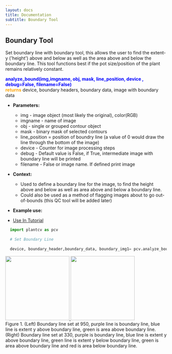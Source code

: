 ```yaml
---
layout: docs
title: Documentation
subtitle: Boundary Tool
---
```


## Boundary Tool

Set boundary line with boundary tool, this allows the user to find the extent-y ('height') above and below as well as the area above and below the boundary line. This tool functions best if the pot size/position of the plant remains relatively constant.
 
<font color='blue'><b>analyze\_bound(img,imgname, obj, mask, line\_position, device , debug=False, filename=False)</b></font><br>
<font color='orange'><b>returns</b></font> device, boundary headers, boundary data, image with boundary data<br>

- **Parameters:**   
  - img - image object (most likely the original), color(RGB)
  - imgname - name of image
  - obj - single or grouped contour object
  - mask - binary mask of selected contours
  - line\_position = position of boundry line (a value of 0 would draw the line through the bottom of the image)
  - device - Counter for image processing steps
  - debug - Default value is False, if True, intermediate image with boundary line will be printed 
  - filename - False or image name. If defined print image

- **Context:**  
  - Used to define a boundary line for the image, to find the height above and below as well as area above and below a boundary line.
  - Could also be used as a method of flagging images about to go out-of-bounds (this QC tool will be added later)

- **Example use:**  

 - [Use In Tutorial](http://plantcv.danforthcenter.org/pages/documentation/function_docs/vis_tutorial.html)
 
  ```python
    import plantcv as pcv
    
    # Set Boundary Line
        
    device, boundary_header,boundary_data, boundary_img1= pcv.analyze_bound(img, imgname,obj, mask, 950, device, debug=True,/home/malia/setaria_boundary_img.png)

  ```
  <a href="{{site.baseurl}}/img/documentation_images/boundary_line/Dp1AA002296-2014-01-28 14_00_16-D001dr_012014-VIS_SV_90_z1000 copy.png_boundary950.png" target="_blank">
  <img src="{{site.baseurl}}/img/documentation_images/boundary_line/Dp1AA002296-2014-01-28 14_00_16-D001dr_012014-VIS_SV_90_z1000 copy.png_boundary950.png" width="200">
  <a href="{{site.baseurl}}/img/documentation_images/boundary_line/Dr2AB000332-2013-12-18 12_16_05-B2_120513-VIS_SV_270_z700.png_boundary_shapes.png" target="_blank">
  <img src="{{site.baseurl}}/img/documentation_images/boundary_line/Dr2AB000332-2013-12-18 12_16_05-B2_120513-VIS_SV_270_z700.png_boundary_shapes.png" width="200"></a><br>  
  Figure 1. (Left) Boundary line set at 950, purple line is boundary line, blue line is extent y above boundary line, green is area above boundary line. (Right) Boundary line set at 330, purple is boundary line, blue line is extent y above boundary line, green line is extent y below boundary line, green is area above boundary line and red is area below boundary line. 
 

